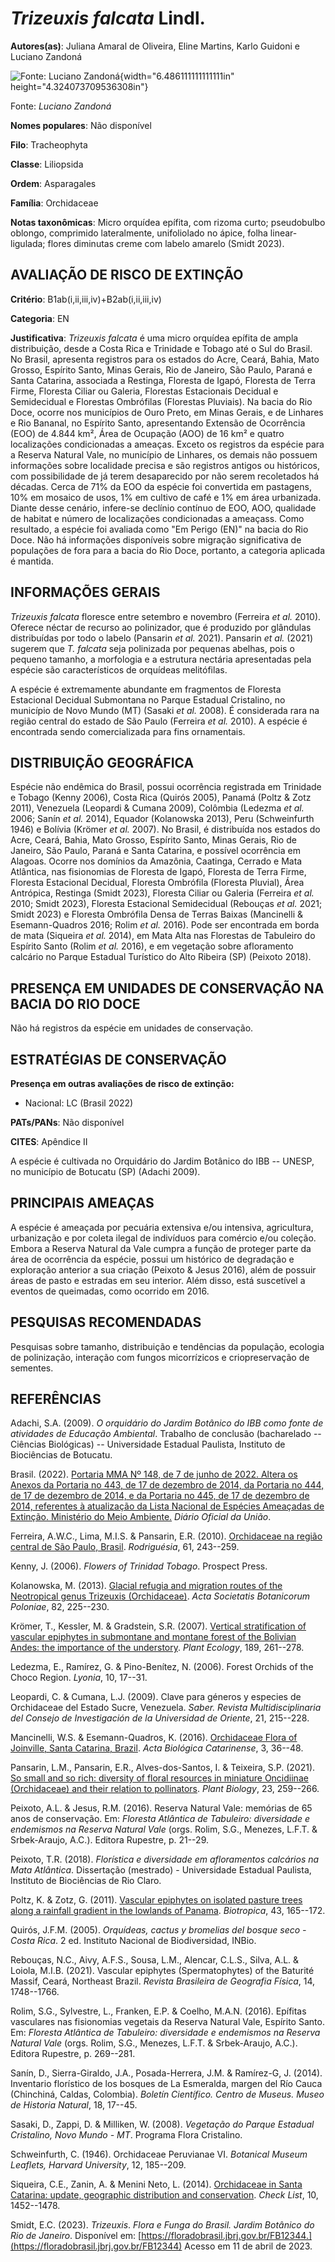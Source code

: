 # *Trizeuxis falcata* Lindl.

**Autores(as)**: Juliana Amaral de Oliveira, Eline Martins, Karlo Guidoni e Luciano Zandoná

![Fonte: Luciano Zandoná](media/rId20.jpg){width="6.486111111111111in" height="4.324073709536308in"}

Fonte: *Luciano Zandoná*

**Nomes populares**: Não disponível

**Filo**: Tracheophyta

**Classe**: Liliopsida

**Ordem**: Asparagales

**Família**: Orchidaceae

**Notas taxonômicas**: Micro orquídea epífita, com rizoma curto; pseudobulbo oblongo, comprimido lateralmente, unifoliolado no ápice, folha linear-ligulada; flores diminutas creme com labelo amarelo (Smidt 2023).

## AVALIAÇÃO DE RISCO DE EXTINÇÃO

**Critério**: B1ab(i,ii,iii,iv)+B2ab(i,ii,iii,iv)

**Categoria**: EN

**Justificativa**: *Trizeuxis falcata* é uma micro orquídea epífita de ampla distribuição, desde a Costa Rica e Trinidade e Tobago até o Sul do Brasil. No Brasil, apresenta registros para os estados do Acre, Ceará, Bahia, Mato Grosso, Espírito Santo, Minas Gerais, Rio de Janeiro, São Paulo, Paraná e Santa Catarina, associada a Restinga, Floresta de Igapó, Floresta de Terra Firme, Floresta Ciliar ou Galeria, Florestas Estacionais Decidual e Semidecidual e Florestas Ombrófilas (Florestas Pluviais). Na bacia do Rio Doce, ocorre nos municípios de Ouro Preto, em Minas Gerais, e de Linhares e Rio Bananal, no Espírito Santo, apresentando Extensão de Ocorrência (EOO) de 4.844 km², Área de Ocupação (AOO) de 16 km² e quatro localizações condicionadas a ameaças. Exceto os registros da espécie para a Reserva Natural Vale, no município de Linhares, os demais não possuem informações sobre localidade precisa e são registros antigos ou históricos, com possibilidade de
já terem desaparecido por não serem recoletados há décadas. Cerca de 71% da EOO da espécie foi convertida em pastagens, 10% em mosaico de usos, 1% em cultivo de café e 1% em área urbanizada. Diante desse cenário, infere-se declínio contínuo de EOO, AOO, qualidade de habitat e número de localizações condicionadas a ameaçass. Como resultado, a espécie foi avaliada como "Em Perigo (EN)" na bacia do Rio Doce. Não há informações disponíveis sobre migração significativa de populações de fora para a bacia do Rio Doce, portanto, a categoria aplicada é mantida.

## INFORMAÇÕES GERAIS

*Trizeuxis falcata* floresce entre setembro e novembro (Ferreira *et al.* 2010). Oferece néctar de recurso ao polinizador, que é produzido por glândulas distribuídas por todo o labelo (Pansarin *et al.* 2021).  Pansarin *et al.* (2021) sugerem que *T. falcata* seja polinizada por pequenas abelhas, pois o pequeno tamanho, a morfologia e a estrutura nectária apresentadas pela espécie são característicos de orquídeas melitófilas.

A espécie é extremamente abundante em fragmentos de Floresta Estacional Decidual Submontana no Parque Estadual Cristalino, no município de Novo Mundo (MT) (Sasaki *et al.* 2008). É considerada rara na região central do estado de São Paulo (Ferreira *et al.* 2010). A espécie é encontrada sendo comercializada para fins ornamentais.

## DISTRIBUIÇÃO GEOGRÁFICA

Espécie não endêmica do Brasil, possui ocorrência registrada em Trinidade e Tobago (Kenny 2006), Costa Rica (Quirós 2005), Panamá (Poltz & Zotz 2011), Venezuela (Leopardi & Cumana 2009), Colômbia (Ledezma *et al.* 2006; Sanín *et al.* 2014), Equador (Kolanowska 2013), Peru (Schweinfurth 1946) e Bolívia (Krömer *et al.* 2007). No Brasil, é distribuída nos estados do Acre, Ceará, Bahia, Mato Grosso, Espírito Santo, Minas Gerais, Rio de Janeiro, São Paulo, Paraná e Santa Catarina, e possível ocorrência em Alagoas. Ocorre nos domínios da Amazônia, Caatinga, Cerrado e Mata Atlântica, nas fisionomias de Floresta de Igapó, Floresta de Terra Firme, Floresta Estacional Decidual, Floresta Ombrófila (Floresta Pluvial), Área Antrópica, Restinga (Smidt 2023), Floresta Ciliar ou Galeria (Ferreira *et al.* 2010; Smidt 2023), Floresta Estacional Semidecidual (Rebouças *et al.* 2021; Smidt 2023) e Floresta Ombrófila Densa de Terras Baixas (Mancinelli & Esemann-Quadros 2016;
Rolim *et al.* 2016). Pode ser encontrada em borda de mata (Siqueira *et al.* 2014), em Mata Alta nas Florestas de Tabuleiro do Espírito Santo (Rolim *et al.* 2016), e em vegetação sobre afloramento calcário no Parque Estadual Turístico do Alto Ribeira (SP) (Peixoto 2018).

## PRESENÇA EM UNIDADES DE CONSERVAÇÃO NA BACIA DO RIO DOCE

Não há registros da espécie em unidades de conservação.

## ESTRATÉGIAS DE CONSERVAÇÃO

**Presença em outras avaliações de risco de extinção:**

-   Nacional: LC (Brasil 2022)

**PATs/PANs**: Não disponível

**CITES**: Apêndice II

A espécie é cultivada no Orquidário do Jardim Botânico do IBB -- UNESP, no município de Botucatu (SP) (Adachi 2009).

## PRINCIPAIS AMEAÇAS

A espécie é ameaçada por pecuária extensiva e/ou intensiva, agricultura, urbanização e por coleta ilegal de indivíduos para comércio e/ou coleção. Embora a Reserva Natural da Vale cumpra a função de proteger parte da área de ocorrência da espécie, possui um histórico de degradação e exploração anterior a sua criação (Peixoto & Jesus 2016), além de possuir áreas de pasto e estradas em seu interior. Além disso, está suscetível a eventos de queimadas, como ocorrido em 2016.

## PESQUISAS RECOMENDADAS

Pesquisas sobre tamanho, distribuição e tendências da população, ecologia de polinização, interação com fungos micorrízicos e criopreservação de sementes.

## REFERÊNCIAS

Adachi, S.A. (2009). *O orquidário do Jardim Botânico do IBB como fonte de atividades de Educação Ambiental*. Trabalho de conclusão (bacharelado -- Ciências Biológicas) -- Universidade Estadual Paulista, Instituto de Biociências de Botucatu.

Brasil. (2022). [Portaria MMA Nº 148, de 7 de junho de 2022. Altera os Anexos da Portaria no 443, de 17 de dezembro de 2014, da Portaria no 444, de 17 de dezembro de 2014, e da Portaria no 445, de 17 de dezembro de 2014, referentes à atualização da Lista Nacional de Espécies Ameaçadas de Extinção. Ministério do Meio Ambiente.](https://in.gov.br/en/web/dou/-/portaria-mma-n-148-de-7-de-junho-de-2022-406272733) *Diário Oficial da União*.

Ferreira, A.W.C., Lima, M.I.S. & Pansarin, E.R. (2010). [Orchidaceae na região central de São Paulo, Brasil](https://doi.org/10.1590/2175-7860201061208). *Rodriguésia*, 61, 243--259.

Kenny, J. (2006). *Flowers of Trinidad Tobago*. Prospect Press.

Kolanowska, M. (2013). [Glacial refugia and migration routes of the Neotropical genus Trizeuxis (Orchidaceae)](https://doi.org/10.5586/asbp.2013.024). *Acta Societatis Botanicorum Poloniae*, 82, 225--230.

Krömer, T., Kessler, M. & Gradstein, S.R. (2007). [Vertical stratification of vascular epiphytes in submontane and montane forest of the Bolivian Andes: the importance of the understory](https://doi.org/10.1007/s11258-006-9182-8). *Plant Ecology*, 189, 261--278.

Ledezma, E., Ramírez, G. & Pino-Benítez, N. (2006). Forest Orchids of the Choco Region. *Lyonia*, 10, 17--31.

Leopardi, C. & Cumana, L.J. (2009). Clave para géneros y especies de Orchidaceae del Estado Sucre, Venezuela. *Saber. Revista Multidisciplinaria del Consejo de Investigación de la Universidad de Oriente*, 21, 215--228.

Mancinelli, W.S. & Esemann-Quadros, K. (2016). [Orchidaceae Flora of Joinville, Santa Catarina, Brazil](https://doi.org/10.21726/abc.v3i1.428). *Acta Biológica Catarinense*, 3, 36--48.

Pansarin, L.M., Pansarin, E.R., Alves-dos-Santos, I. & Teixeira, S.P.  (2021). [So small and so rich: diversity of floral resources in miniature Oncidiinae (Orchidaceae) and their relation to pollinators](https://doi.org/10.1111/plb.13221). *Plant Biology*, 23, 259--266.

Peixoto, A.L. & Jesus, R.M. (2016). Reserva Natural Vale: memórias de 65 anos de conservação. Em: *Floresta Atlântica de Tabuleiro: diversidade e endemismos na Reserva Natural Vale* (orgs. Rolim, S.G., Menezes, L.F.T.  & Srbek-Araujo, A.C.). Editora Rupestre, p. 21--29.

Peixoto, T.R. (2018). *Florística e diversidade em afloramentos calcários na Mata Atlântica*. Dissertação (mestrado) - Universidade Estadual Paulista, Instituto de Biociências de Rio Claro.

Poltz, K. & Zotz, G. (2011). [Vascular epiphytes on isolated pasture trees along a rainfall gradient in the lowlands of Panama](https://doi.org/10.1111/j.1744-7429.2010.00669.x). *Biotropica*, 43, 165--172.

Quirós, J.F.M. (2005). *Orquídeas, cactus y bromelias del bosque seco - Costa Rica*. 2 ed. Instituto Nacional de Biodiversidad, INBio.

Rebouças, N.C., Aivy, A.F.S., Sousa, L.M., Alencar, C.L.S., Silva, A.L.  & Loiola, M.I.B. (2021). Vascular epiphytes (Spermatophytes) of the Baturité Massif, Ceará, Northeast Brazil. *Revista Brasileira de Geografia Física*, 14, 1748--1766.

Rolim, S.G., Sylvestre, L., Franken, E.P. & Coelho, M.A.N. (2016).  Epífitas vasculares nas fisionomias vegetais da Reserva Natural Vale, Espírito Santo. Em: *Floresta Atlântica de Tabuleiro: diversidade e endemismos na Reserva Natural Vale* (orgs. Rolim, S.G., Menezes, L.F.T.  & Srbek-Araujo, A.C.). Editora Rupestre, p. 269--281.

Sanín, D., Sierra-Giraldo, J.A., Posada-Herrera, J.M. & Ramírez-G, J.  (2014). Inventario florístico de los bosques de La Esmeralda, margen del Río Cauca (Chinchiná, Caldas, Colombia). *Boletín Científico. Centro de Museus. Museo de Historia Natural*, 18, 17--45.

Sasaki, D., Zappi, D. & Milliken, W. (2008). *Vegetação do Parque Estadual Cristalino, Novo Mundo - MT*. Programa Flora Cristalino.

Schweinfurth, C. (1946). Orchidaceae Peruvianae VI. *Botanical Museum Leaflets, Harvard University*, 12, 185--209.

Siqueira, C.E., Zanin, A. & Menini Neto, L. (2014). [Orchidaceae in Santa Catarina: update, geographic distribution and conservation](https://doi.org/10.15560/10.6.1452). *Check List*, 10, 1452--1478.

Smidt, E.C. (2023). *Trizeuxis*. *Flora e Funga do Brasil. Jardim Botânico do Rio de Janeiro*. Disponível em: [https://floradobrasil.jbrj.gov.br/FB12344.](https://floradobrasil.jbrj.gov.br/FB12344) Acesso em 11 de abril de 2023.
